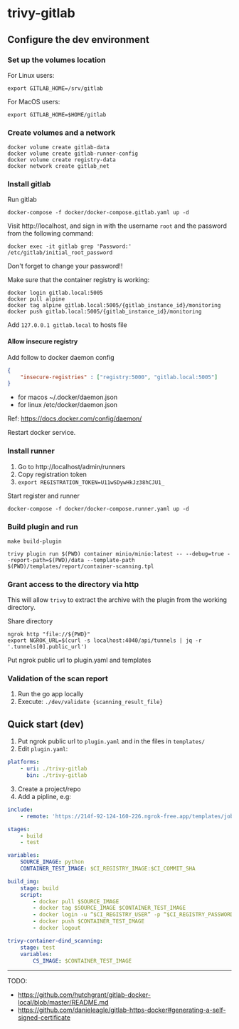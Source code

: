 # trivy-gitlab

## Configure the dev environment

### Set up the volumes location

For Linux users:
```shell
export GITLAB_HOME=/srv/gitlab
```

For MacOS users:
```shell
export GITLAB_HOME=$HOME/gitlab
```

### Create volumes and a network

```shell
docker volume create gitlab-data
docker volume create gitlab-runner-config
docker volume create registry-data
docker network create gitlab_net
```

### Install gitlab

Run gitlab
```shell
docker-compose -f docker/docker-compose.gitlab.yaml up -d
```

Visit http://localhost, and sign in with the username `root` and the password from the following command:

```shell
docker exec -it gitlab grep 'Password:' /etc/gitlab/initial_root_password
```


Don't forget to change your password!!

Make sure that the container registry is working:
```shell
docker login gitlab.local:5005
docker pull alpine
docker tag alpine gitlab.local:5005/{gitlab_instance_id}/monitoring
docker push gitlab.local:5005/{gitlab_instance_id}/monitoring
```

Add `127.0.0.1 gitlab.local` to hosts file

#### Allow insecure registry
Add follow to docker daemon config
```json
{
    "insecure-registries" : ["registry:5000", "gitlab.local:5005"]
}
```
- for macos ~/.docker/daemon.json
- for linux /etc/docker/daemon.json

Ref: https://docs.docker.com/config/daemon/

Restart docker service.


### Install runner

1. Go to http://localhost/admin/runners
2. Copy registration token
3. `export REGISTRATION_TOKEN=U11wSDywHkJz38hCJU1_`

Start register and runner
```shell
docker-compose -f docker/docker-compose.runner.yaml up -d
```

### Build plugin and run

```shell
make build-plugin

trivy plugin run $(PWD) container minio/minio:latest -- --debug=true --report-path=$(PWD)/data --template-path $(PWD)/templates/report/container-scanning.tpl
```

### Grant access to the directory via http

This will allow `trivy` to extract the archive with the plugin from the working directory.

Share directory
```shell
ngrok http "file://${PWD}"
export NGROK_URL=$(curl -s localhost:4040/api/tunnels | jq -r '.tunnels[0].public_url')
```

Put ngrok public url to plugin.yaml and templates

### Validation of the scan report

1. Run the go app locally
2. Execute: `./dev/validate {scanning_result_file}`


## Quick start (dev)

1. Put ngrok public url to `plugin.yaml` and in the files in  `templates/`
2. Edit `plugin.yaml`:

```yaml
platforms:
    - uri: ./trivy-gitlab
      bin: ./trivy-gitlab
```

3. Create a project/repo
4. Add a pipline, e.g:

```yaml
include:
    - remote: 'https://214f-92-124-160-226.ngrok-free.app/templates/jobs/container-scanning.gitlab-ci.yml'

stages:
    - build
    - test

variables:
    SOURCE_IMAGE: python
    CONTAINER_TEST_IMAGE: $CI_REGISTRY_IMAGE:$CI_COMMIT_SHA

build_img:
    stage: build
    script:
        - docker pull $SOURCE_IMAGE
        - docker tag $SOURCE_IMAGE $CONTAINER_TEST_IMAGE
        - docker login -u “$CI_REGISTRY_USER” -p “$CI_REGISTRY_PASSWORD” $CI_REGISTRY
        - docker push $CONTAINER_TEST_IMAGE
        - docker logout

trivy-container-dind_scanning:
    stage: test
    variables:
        CS_IMAGE: $CONTAINER_TEST_IMAGE
```

--- 

TODO:
- https://github.com/hutchgrant/gitlab-docker-local/blob/master/README.md
- https://github.com/danieleagle/gitlab-https-docker#generating-a-self-signed-certificate